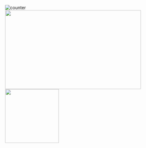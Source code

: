 ![counter](https://enbdz72u30ytud9.m.pipedream.net)
<br>
<a href="https://github.com/arefhosseini">
<img width="440" height="255" align="center" src="https://github-readme-stats-sigma-five.vercel.app/api?username=arefhosseini&show_icons=true&theme=blue-green&count_private=true">
</a>
<a href="https://github.com/arefhosseini?tab=repositories">
<img height="174" align="center" src="https://github-readme-stats-sigma-five.vercel.app/api/top-langs/?username=arefhosseini&layout=compact&theme=blue-green" />
</a>
